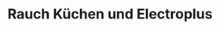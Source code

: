 ---
title: "Rauch Küchen und Electroplus"
url: /achern/rauch-kuechen-und-electroplus/
shop: Küchen
---
